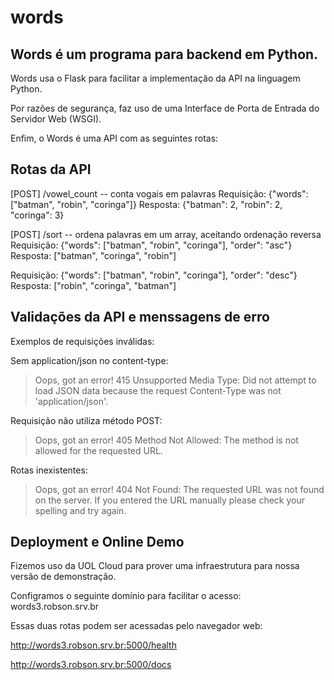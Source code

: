 # words

## Words é um programa para backend em Python.

Words usa o Flask para facilitar a implementação da API na linguagem Python.

Por razões de segurança, faz uso de uma Interface de Porta de Entrada do Servidor Web (WSGI).

Enfim, o Words é uma API com as seguintes rotas:

## Rotas da API

[POST] /vowel_count -- conta vogais em palavras
Requisição: {"words": ["batman", "robin", "coringa"]}
Resposta: {"batman": 2, "robin": 2, "coringa": 3}

[POST] /sort -- ordena palavras em um array, aceitando ordenação reversa
Requisição: {"words": ["batman", "robin", "coringa"], "order": "asc"}
Resposta: ["batman", "coringa", "robin"]

Requisição: {"words": ["batman", "robin", "coringa"], "order": "desc"}
Resposta: ["robin", "coringa", "batman"]

## Validações da API e menssagens de erro

Exemplos de requisições inválidas:

Sem application/json no content-type: 
> Oops, got an error! 415 Unsupported Media Type: Did not attempt to load JSON data because the request Content-Type was not 'application/json'.

Requisição não utiliza método POST: 
> Oops, got an error! 405 Method Not Allowed: The method is not allowed for the requested URL.

Rotas inexistentes:
> Oops, got an error! 404 Not Found: The requested URL was not found on the server. If you entered the URL manually please check your spelling and try again.

## Deployment e Online Demo

Fizemos uso da UOL Cloud para prover uma infraestrutura para nossa versão de demonstração.

Configramos o seguinte domínio para facilitar o acesso: words3.robson.srv.br

Essas duas rotas podem ser acessadas pelo navegador web:

http://words3.robson.srv.br:5000/health

http://words3.robson.srv.br:5000/docs


